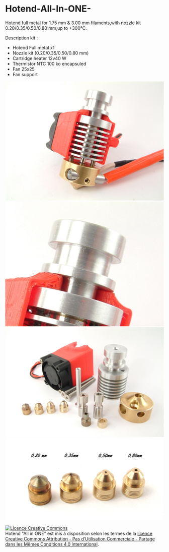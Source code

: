 Hotend-All-In-ONE-
==================

Hotend full metal for 1.75 mm &amp; 3.00 mm filaments,with nozzle kit 0.20/0.35/0.50/0.80 mm,up to +300°C.

Description kit :

- Hotend Full metal x1
- Nozzle kit (0.20/0.35/0.50/0.80 mm)
- Cartridge heater 12v40 W
- Thermistor NTC 100 ko encapsuled
- Fan 25x25
- Fan support

![](https://github.com/Fourmi/Hotend-All-In-ONE-/blob/master/Pictures/DSCF0076.JPG)
![](https://github.com/Fourmi/Hotend-All-In-ONE-/blob/master/Pictures/top-jhead.jpg)
![](https://github.com/Fourmi/Hotend-All-In-ONE-/blob/master/Pictures/DSCF0073.JPG)
![](https://github.com/Fourmi/Hotend-All-In-ONE-/blob/master/Pictures/DSCF0077-2.jpg)


<a rel="license" href="http://creativecommons.org/licenses/by-nc-sa/4.0/"><img alt="Licence Creative Commons" style="border-width:0" src="https://i.creativecommons.org/l/by-nc-sa/4.0/88x31.png" /></a><br /><span xmlns:dct="http://purl.org/dc/terms/" property="dct:title">Hotend "All in ONE"</span> est mis à disposition selon les termes de la <a rel="license" href="http://creativecommons.org/licenses/by-nc-sa/4.0/">licence Creative Commons Attribution - Pas d’Utilisation Commerciale - Partage dans les Mêmes Conditions 4.0 International</a>.
